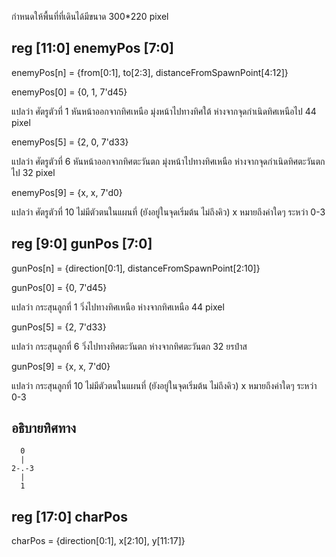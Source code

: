 กำหนดให้พื้นที่ที่เดินได้มีขนาด 300*220 pixel

## reg [11:0] enemyPos [7:0]

enemyPos[n] = {from[0:1], to[2:3], distanceFromSpawnPoint[4:12]}



enemyPos[0] = {0, 1, 7'd45}

แปลว่า ศัตรูตัวที่ 1 หันหน้าออกจากทิศเหนือ มุ่งหน้าไปทางทิศใต้ ห่างจากจุดกำเนิดทิศเหนือไป 44 pixel

enemyPos[5] = {2, 0, 7'd33}

แปลว่า ศัตรูตัวที่ 6 หันหน้าออกจากทิศตะวันตก มุ่งหน้าไปทางทิศเหนือ ห่างจากจุดกำเนิดทิศตะวันตกไป 32 pixel

enemyPos[9] = {x, x, 7'd0}

แปลว่า ศัตรูตัวที่ 10 ไม่มีตัวตนในแผนที่ (ยังอยู่ในจุดเริ่มต้น ไม่ถึงคิว) x หมายถึงค่าใดๆ ระหว่า 0-3


## reg [9:0] gunPos [7:0]

gunPos[n] = {direction[0:1], distanceFromSpawnPoint[2:10]}

gunPos[0] = {0, 7'd45}

แปลว่า กระสุนลูกที่ 1 วิ่งไปทางทิศเหนือ ห่างจากทิศเหนือ 44 pixel

gunPos[5] = {2, 7'd33}

แปลว่า กระสุนลูกที่ 6 วิ่งไปทางทิศตะวันตก ห่างจากทิศตะวันตก 32 ยรปำส

gunPos[9] = {x, x, 7'd0}

แปลว่า กระสุนลูกที่ 10 ไม่มีตัวตนในแผนที่ (ยังอยู่ในจุดเริ่มต้น ไม่ถึงคิว) x หมายถึงค่าใดๆ ระหว่า 0-3

## อธิบายทิศทาง
```
  0 
  |
2-.-3
  |
  1
```
## reg [17:0] charPos

charPos = {direction[0:1], x[2:10], y[11:17]}
